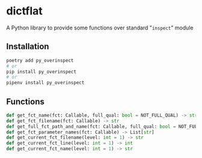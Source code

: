 # dictflat

A Python library to provide some functions over standard "`inspect`" module

## Installation

```bash
poetry add py_overinspect
# or
pip install py_overinspect
# or
pipenv install py_overinspect
```

## Functions

```python
def get_fct_name(fct: Callable, full_qual: bool = NOT_FULL_QUAL) -> str
def get_fct_filename(fct: Callable) -> str
def get_full_fct_path_and_name(fct: Callable, full_qual: bool = NOT_FULL_QUAL, sep=DEFAULT_PATH_AND_NAME_SEP) -> str
def get_fct_parameter_names(fct: Callable) -> List[str]
def get_current_fct_filename(level: int = 1) -> str
def get_current_fct_line(level: int = 1) -> int
def get_current_fct_name(level: int = 1) -> str
```
